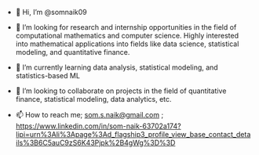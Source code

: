 - 👋 Hi, I’m @somnaik09

- 👀 I’m looking for research and internship opportunities in the field of computational mathematics and computer science. Highly interested into mathematical applications into fields like data science, statistical modeling, and quantitative finance.  

- 🌱 I’m currently learning data analysis, statistical modeling, and statistics-based ML

- 💞️ I’m looking to collaborate on projects in the field of quantitative finance, statistical modeling, data analytics, etc.

- 📫 How to reach me; som.s.naik@gmail.com ; https://www.linkedin.com/in/som-naik-63702a174?lipi=urn%3Ali%3Apage%3Ad_flagship3_profile_view_base_contact_details%3B6C5auC9zS6K43Pjpk%2B4gWg%3D%3D

